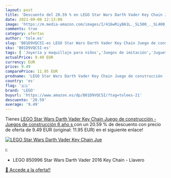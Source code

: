 ```yaml
---
layout: post
title: 'Descuento del 20.59 % en LEGO Star Wars Darth Vader Key Chain Jue'
date: 2021-09-08 12:13:09
image: 'https://m.media-amazon.com/images/I/416wRiyBA1L._SL500_._SL400_.jpg'
comments: true
category: ofertas
author: 'tole.es'
slug: 'B01D9VQC5I-es LEGO Star Wars Darth Vader Key Chain Juego de construcción...'
sku: 'B01D9VQC5I-es'
tags: [ 'Joyería y maquillaje para niños','Juegos de imitación','Juguetes','Juguetes y juegos','Llaveros','lego', ]
actualPrice: 9.49 EUR
currency: EUR
price: 9.49
comparePrice: 11.95 EUR
prodname: 'LEGO Star Wars Darth Vader Key Chain Juego de construcción - Juegos de construcción  6 año s  '
country: 'es'
flag: '🇪🇸'
brand: 'LEGO'
buyurl: 'https://www.amazon.es/dp/B01D9VQC5I/?tag=tolees-21'
descuento: '20.59'
average: '9.49'
---
```


Tienes [LEGO Star Wars Darth Vader Key Chain Juego de construcción - Juegos de construcción  6 año s  ](https://www.amazon.es/dp/B01D9VQC5I/?tag=tolees-21) con un 20.59 % de descuento con precio de oferta de 9.49 EUR (original: 11.95 EUR) en el siguiente enlace!

[![LEGO Star Wars Darth Vader Key Chain Jue](https://m.media-amazon.com/images/I/416wRiyBA1L._SL500_._SL400_.jpg)](https://www.amazon.es/dp/B01D9VQC5I/?tag=tolees-21)

ℹ️:

- LEGO 850996 Star Wars Darth Vader 2016 Key Chain - Llavero

[🛒 Accede a la oferta!!](https://www.amazon.es/dp/B01D9VQC5I/?tag=tolees-21)
